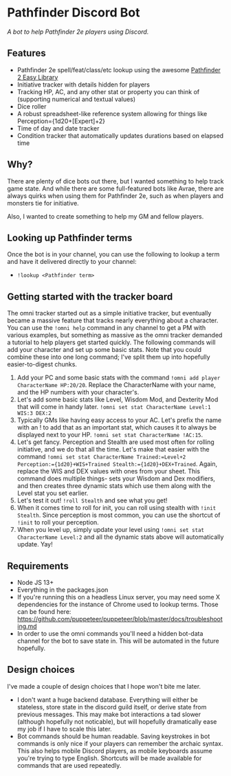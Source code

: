 # Pathfinder Discord Bot
*A bot to help Pathfinder 2e players using Discord.*

## Features
* Pathfinder 2e spell/feat/class/etc lookup using the awesome [Pathfinder 2 Easy Library](http://pf2.easytool.es/)
* Initiative tracker with details hidden for players
* Tracking HP, AC, and any other stat or property you can think of (supporting numerical and textual values)
* Dice roller
* A robust spreadsheet-like reference system allowing for things like Perception={1d20+[Expert]+2}
* Time of day and date tracker
* Condition tracker that automatically updates durations based on elapsed time

## Why?
There are plenty of dice bots out there, but I wanted something to help track game state. And while there are some full-featured bots like Avrae, there are always quirks when using them for Pathfinder 2e, such as when players and monsters tie for initiative.

Also, I wanted to create something to help my GM and fellow players.

## Looking up Pathfinder terms
Once the bot is in your channel, you can use the following to lookup a term and have it delivered directly to your channel:
* `!lookup <Pathfinder term>`

## Getting started with the tracker board
The omni tracker started out as a simple initiative tracker, but eventually became a massive feature that tracks nearly everything about a character. You can use the `!omni help` command in any channel to get a PM with various examples, but something as massive as the omni tracker demanded a tutorial to help players get started quickly. The following commands will add your character and set up some basic stats. Note that you could combine these into one long command; I've split them up into hopefully easier-to-digest chunks.

1. Add your PC and some basic stats with the command `!omni add player CharacterName HP:20/20`. Replace the CharacterName with your name, and the HP numbers with your character's.
1. Let's add some basic stats like Level, Wisdom Mod, and Dexterity Mod that will come in handy later. `!omni set stat CharacterName Level:1 WIS:3 DEX:2`
1. Typically GMs like having easy access to your AC. Let's prefix the name with an ! to add that as an important stat, which causes it to always be displayed next to your HP. `!omni set stat CharacterName !AC:15`.
1. Let's get fancy. Perception and Stealth are used most often for rolling initiative, and we do that all the time. Let's make that easier with the command `!omni set stat CharacterName Trained:=Level+2 Perception:={1d20}+WIS+Trained Stealth:={1d20}+DEX+Trained`. Again, replace the WIS and DEX values with ones from your sheet. This command does multiple things- sets your Wisdom and Dex modifiers, and then creates three dynamic stats which use them along with the Level stat you set earlier.
1. Let's test it out! `!roll Stealth` and see what you get!
1. When it comes time to roll for init, you can roll using stealth with `!init Stealth`. Since perception is most common, you can use the shortcut of `!init` to roll your perception.
1. When you level up, simply update your level using `!omni set stat CharacterName Level:2` and all the dynamic stats above will automatically update. Yay!

## Requirements
* Node JS 13+
* Everything in the packages.json
* If you're running this on a headless Linux server, you may need some X dependencies for the instance of Chrome used to lookup terms. Those can be found here: https://github.com/puppeteer/puppeteer/blob/master/docs/troubleshooting.md
* In order to use the omni commands you'll need a hidden bot-data channel for the bot to save state in. This will be automated in the future hopefully.

## Design choices
I've made a couple of design choices that I hope won't bite me later. 

* I don't want a huge backend database. Everything will either be stateless, store state in the discord guild itself, or derive state from previous messages. This may make bot interactions a tad slower (although hopefully not noticable), but will hopefully dramatically ease my job if I have to scale this later.
* Bot commands should be human readable. Saving keystrokes in bot commands is only nice if your players can remember the archaic syntax. This also helps mobile Discord players, as mobile keyboards assume you're trying to type English. Shortcuts will be made available for commands that are used repeatedly.
